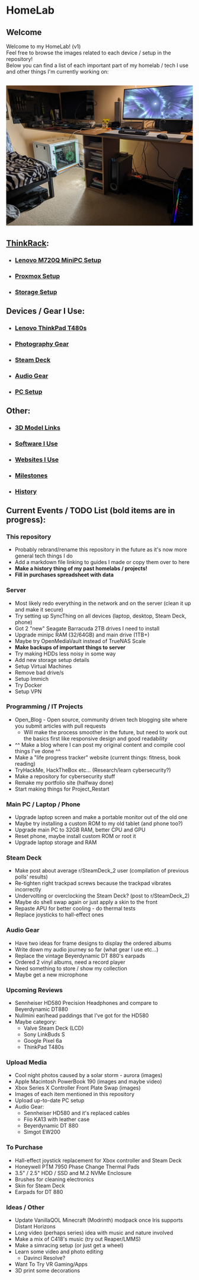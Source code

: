 # HomeLab
## Welcome
Welcome to my HomeLab! (v1)  
Feel free to browse the images related to each device / setup in the repository!  
Below you can find a list of each important part of my homelab / tech I use and other things I'm currently working on:
## ![Full HomeLab/Setup](images/Room_Setup/PXL_20231231_210041993.jpg)
## [ThinkRack](markdown/ThinkRack_Setup.md):
- ### [Lenovo M720Q MiniPC Setup](markdown/Lenovo_M720Q_Setup.md)
- ### [Proxmox Setup](markdown/Proxmox_Setup.md)
- ### [Storage Setup](markdown/Storage_Setup.md)
## Devices / Gear I Use:
- ### [Lenovo ThinkPad T480s](markdown/Lenovo_ThinkPad_T480s_Setup.md)
- ### [Photography Gear](markdown/Photography_Gear.md)
- ### [Steam Deck](markdown/Steam_Deck_Setup.md)
- ### [Audio Gear](markdown/Audio_Gear.md)
- ### [PC Setup](markdown/PC_Setup.md)
## Other:
- ### [3D Model Links](markdown/3D_Model_Links.md)
- ### [Software I Use](markdown/Software.md)
- ### [Websites I Use](markdown/Websites.md)
- ### [Milestones](markdown/Milestones.md)
- ### [History](markdown/History.md)
## Current Events / TODO List (bold items are in progress): 
### This repository
- Probably rebrand/rename this repository in the future as it's now more general tech things I do
- Add a markdown file linking to guides I made or copy them over to here
- **Make a history thing of my past homelabs / projects!**
- **Fill in purchases spreadsheet with data**
### Server
- Most likely redo everything in the network and on the server (clean it up and make it secure)
- Try setting up SyncThing on all devices (laptop, desktop, Steam Deck, phone)
- Got 2 "new" Seagate Barracuda 2TB drives I need to install
- Upgrade minipc RAM (32/64GB) and main drive (1TB+)
- Maybe try OpenMediaVault instead of TrueNAS Scale
- **Make backups of important things to server**
- Try making HDDs less noisy in some way
- Add new storage setup details
- Setup Virtual Machines
- Remove bad drive/s
- Setup Immich
- Try Docker
- Setup VPN
### Programming / IT Projects
- Open_Blog - Open source, community driven tech blogging site where you submit articles with pull requests
    - Will make the process smoother in the future, but need to work out the basics first like responsive design and good readability
- ^^ Make a blog where I can post my original content and compile cool things I've done ^^
- Make a "life progress tracker" website (current things: fitness, book reading)
- TryHackMe, HackTheBox etc... (Research/learn cybersecurity?)
- Make a repository for cybersecurity stuff
- Remake my portfolio site (halfway done)
- Start making things for Project_Restart
### Main PC / Laptop / Phone
- Upgrade laptop screen and make a portable monitor out of the old one
- Maybe try installing a custom ROM to my old tablet (and phone too?)
- Upgrade main PC to 32GB RAM, better CPU and GPU
- Reset phone, maybe install custom ROM or root it
- Upgrade laptop storage and RAM
### Steam Deck
- Make post about average r/SteamDeck_2 user (compilation of previous polls' results)
- Re-tighten right trackpad screws because the trackpad vibrates incorrectly
- Undervolting or overclocking the Steam Deck? (post to r/SteamDeck_2)
- Maybe do shell swap again or just apply a skin to the front
- Repaste APU for better cooling - do thermal tests
- Replace joysticks to hall-effect ones
### Audio Gear
- Have two ideas for frame designs to display the ordered albums
- Write down my audio journey so far (what gear I use etc...)
- Replace the vintage Beyerdynamic DT 880's earpads
- Ordered 2 vinyl albums, need a record player
- Need something to store / show my collection
- Maybe get a new microphone
### Upcoming Reviews
- Sennheiser HD580 Precision Headphones and compare to Beyerdynamic DT880
- Nullmini ear/head paddings that I've got for the HD580
- Maybe category:
    - Valve Steam Deck (LCD)
    - Sony LinkBuds S
    - Google Pixel 6a
    - ThinkPad T480s
### Upload Media
- Cool night photos caused by a solar storm - aurora (images)
- Apple Macintosh PowerBook 190 (images and maybe video)
- Xbox Series X Controller Front Plate Swap (images)
- Images of each item mentioned in this repository
- Upload up-to-date PC setup
- Audio Gear:
    - Sennheiser HD580 and it's replaced cables
    - Fiio KA13 with leather case
    - Beyerdynamic DT 880
    - Simgot EW200
### To Purchase
- Hall-effect joystick replacement for Xbox controller and Steam Deck
- Honeywell PTM 7950 Phase Change Thermal Pads
- 3.5" / 2.5" HDD / SSD and M.2 NVMe Enclosure
- Brushes for cleaning electronics
- Skin for Steam Deck
- Earpads for DT 880
### Ideas / Other
- Update VanillaQOL Minecraft (Modrinth) modpack once Iris supports Distant Horizons
- Long video (perhaps series) idea with music and nature involved
- Make a mix of C418's music (try out Reaper/LMMS)
- Make a simracing setup (or just get a wheel)
- Learn some video and photo editing
    - Davinci Resolve?
- Want To Try VR Gaming/Apps
- 3D print some decorations
